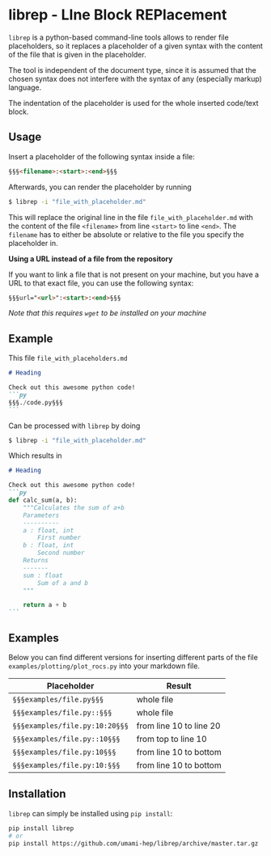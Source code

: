 # librep - LIne Block REPlacement

`librep` is a python-based command-line tools allows to render file placeholders, so 
it replaces a placeholder of a given syntax with the content of the file that is
given in the placeholder.

The tool is independent of the document type, since it is assumed that the chosen
syntax does not interfere with the syntax of any (especially markup) language.

The indentation of the placeholder is used for the whole inserted code/text block.

## Usage

Insert a placeholder of the following syntax inside a file:

```md
§§§<filename>:<start>:<end>§§§
```

Afterwards, you can render the placeholder by running

```bash
$ librep -i "file_with_placeholder.md"
```

This will replace the original line in the file `file_with_placeholder.md` with 
the content of the file `<filename>` from line `<start>` to line `<end>`. 
The `filename` has to either be absolute or relative to the file you specify the 
placeholder in.

**Using a URL instead of a file from the repository**

If you want to link a file that is not present on your machine, but you have a URL
to that exact file, you can use the following syntax:

```md
§§§url="<url>":<start>:<end>§§§
```

*Note that this requires `wget` to be installed on your machine*


## Example

This file `file_with_placeholders.md`
````md
# Heading

Check out this awesome python code!
```py
§§§./code.py§§§
```
````

Can be processed with `librep` by doing

```bash
$ librep -i "file_with_placeholder.md"
```

Which results in
````md
# Heading

Check out this awesome python code!
```py
def calc_sum(a, b):
    """Calculates the sum of a+b
    Parameters
    ----------
    a : float, int
        First number
    b : float, int
        Second number
    Returns
    -------
    sum : float
        Sum of a and b
    """

    return a + b
```
````

## Examples

Below you can find different versions for inserting different parts of the file 
`examples/plotting/plot_rocs.py` into your markdown file.

| Placeholder | Result |
|-------------|--------|
|`§§§examples/file.py§§§` | whole file |
|`§§§examples/file.py::§§§` | whole file |
|`§§§examples/file.py:10:20§§§` | from line 10 to line 20 |
|`§§§examples/file.py::10§§§` | from top to line 10 |
|`§§§examples/file.py:10§§§` | from line 10 to bottom |
|`§§§examples/file.py:10:§§§` | from line 10 to bottom |

## Installation

`librep` can simply be installed using `pip install`:

```bash
pip install librep
# or
pip install https://github.com/umami-hep/librep/archive/master.tar.gz